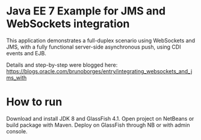 Java EE 7 Example for JMS and WebSockets integration
=========================

This application demonstrates a full-duplex scenario using WebSockets and JMS, with a fully functional server-side asynchronous push, using CDI events and EJB.

Details and step-by-step were blogged here: https://blogs.oracle.com/brunoborges/entry/integrating_websockets_and_jms_with

# How to run
Download and install JDK 8 and GlassFish 4.1.
Open project on NetBeans or build package with Maven.
Deploy on GlassFish through NB or with admin console.

